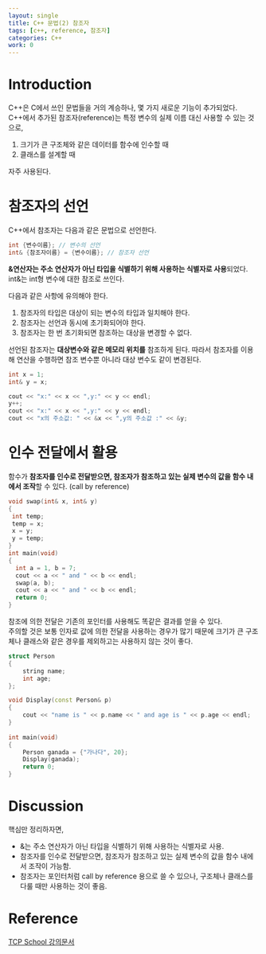 ```yaml
---
layout: single
title: C++ 문법(2) 참조자
tags: [c++, reference, 참조자]
categories: C++
work: 0
---
```

# Introduction
C++은 C에서 쓰인 문법들을 거의 계승하나, 몇 가지 새로운 기능이 추가되었다.
C++에서 추가된 참조자(reference)는 특정 변수의 실제 이름 대신 사용할 수 있는 것으로,   
1. 크기가 큰 구조체와 같은 데이터를 함수에 인수할 때
2. 클래스를 설계할 때   

자주 사용된다.

# 참조자의 선언
C++에서 참조자는 다음과 같은 문법으로 선언한다.
```cpp
int {변수이름}; // 변수의 선언
int& {참조자이름} = {변수이름}; // 참조자 선언
```
**&연산자는 주소 연산자가 아닌 타입을 식별하기 위해 사용하는 식별자로 사용**되었다.
int&는 int형 변수에 대한 참조로 쓰인다.

다음과 같은 사항에 유의해야 한다.
1. 참조자의 타입은 대상이 되는 변수의 타입과 일치해야 한다.
2. 참조자는 선언과 동시에 초기화되어야 한다.
3. 참조자는 한 번 초기화되면 참조하는 대상을 변경할 수 없다.

선언된 참조자는 **대상변수와 같은 메모리 위치를** 참조하게 된다.
따라서 참조자를 이용해 연산을 수행하면 참조 변수뿐 아니라 대상 변수도 같이 변경된다.
```cpp
int x = 1;
int& y = x;

cout << "x:" << x << ",y:" << y << endl;
y++;
cout << "x:" << x << ",y:" << y << endl;
cout << "x의 주소값: " << &x << ",y의 주소값 :" << &y;
```

# 인수 전달에서 활용
함수가 **참조자를 인수로 전달받으면, 참조자가 참조하고 있는 실제 변수의 값을 함수 내에서 조작**할 수 있다. (call by reference)
```cpp
void swap(int& x, int& y)
{
 int temp;
 temp = x;
 x = y;
 y = temp;
}
int main(void)
{
  int a = 1, b = 7;
  cout << a << " and " << b << endl;
  swap(a, b);
  cout << a << " and " << b << endl;
  return 0;
}
```
참조에 의한 전달은 기존의 포인터를 사용해도 똑같은 결과를 얻을 수 있다.   
주의할 것은 보통 인자로 값에 의한 전달을 사용하는 경우가 많기 때문에 크기가 큰 구조체나 클래스와 같은 경우를 제외하고는 사용하지 않는 것이 좋다.


```cpp
struct Person
{
    string name;
    int age;   
};

void Display(const Person& p)
{
    cout << "name is " << p.name << " and age is " << p.age << endl;
}
 
int main(void)
{
    Person ganada = {"가나다", 20};
    Display(ganada);
    return 0;
}
```
# Discussion
핵심만 정리하자면,
- &는 주소 연산자가 아닌 타입을 식별하기 위해 사용하는 식별자로 사용.
- 참조자를 인수로 전달받으면, 참조자가 참조하고 있는 실제 변수의 값을 함수 내에서 조작이 가능함.
- 참조자는 포인터처럼 call by reference 용으로 쓸 수 있으나, 구조체나 클래스를 다룰 때만 사용하는 것이 좋음.

# Reference
[TCP School 강의문서](http://www.tcpschool.com/cpp/cpp_intro_iostream)  
